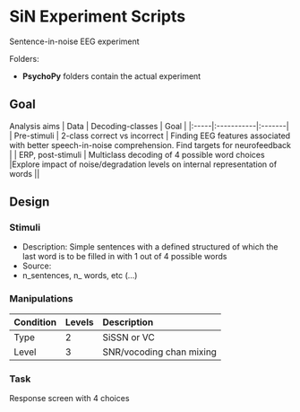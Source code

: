 # SiN Experiment Scripts
Sentence-in-noise EEG experiment 

Folders: 
- **PsychoPy** folders contain the actual experiment 

## Goal

Analysis aims
| Data | Decoding-classes | Goal | 
|:-----|:-----------|:-------|
| Pre-stimuli | 2-class correct vs incorrect  | Finding EEG features associated with better speech-in-noise comprehension. Find targets for neurofeedback | 
| ERP, post-stimuli | Multiclass decoding of 4 possible word choices  |Explore impact of noise/degradation levels on internal representation of words  ||

## Design
### Stimuli 
- Description: Simple sentences with a defined structured of which the last word is to be filled in with 1 out of 4 possible words 
- Source: 
- n_sentences, n_ words, etc (...) 


### Manipulations

 | Condition | Levels | Description | 
|:-----|:-----------|:-------|
| Type | 2 | SiSSN or VC || 
| Level | 3 |  SNR/vocoding chan mixing || 

### Task 
Response screen with 4 choices


